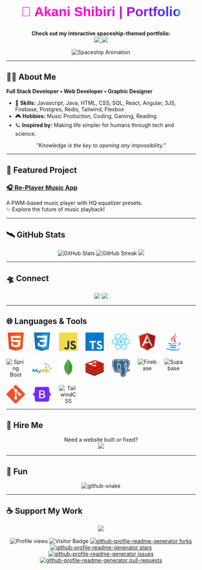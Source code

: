 <p align="center">
  <svg viewBox="0 0 1000 120" xmlns="http://www.w3.org/2000/svg">
    <defs>
      <linearGradient id="gradient" x1="0%" y1="0%" x2="100%" y2="0%">
        <stop offset="0%" stop-color="#ff00cc">
          <animate attributeName="offset" values="0;1;0" dur="8s" repeatCount="indefinite" />
        </stop>
        <stop offset="50%" stop-color="#3333ff">
          <animate attributeName="offset" values="0.5;1.5;0.5" dur="8s" repeatCount="indefinite" />
        </stop>
        <stop offset="100%" stop-color="#00f0ff">
          <animate attributeName="offset" values="1;2;1" dur="8s" repeatCount="indefinite" />
        </stop>
      </linearGradient>
    </defs>
    <text x="50%" y="50%" dominant-baseline="middle" text-anchor="middle"
          style="font-family: 'Orbitron', sans-serif; font-size: 70px; font-weight: bold; fill: url(#gradient);">
      🚀 Akani Shibiri | Portfolio
    </text>
  </svg>
</p>

<p align="center">
  <b>Check out my interactive spaceship-themed portfolio:</b>  
  <br/>
  <a href="https://re-el123.github.io/Re-EL123/" target="_blank">
    <img src="https://img.shields.io/badge/🌌%20See%20My%20Futuristic%20Journey-purple?style=for-the-badge&logo=rocket&logoColor=white" />
  </a>
  <a href="https://re-player.vercel.app/" target="_blank">
    <img src="https://img.shields.io/badge/🎧%20Re--Player%20Music%20App-orange?style=for-the-badge&logo=spotify&logoColor=white" />
  </a>
 
</p>

<p align="center">
  <img src="https://your-space-ship-gif-url.com/spaceship.gif" alt="Spaceship Animation" width="500"/>
</p>

---

## 👨‍🚀 About Me  

<p>
<b>Full Stack Developer • Web Developer • Graphic Designer</b>  
</p>

<ul>
  <li>🔭 <b>Skills:</b> Javascript, Java, HTML, CSS, SQL, React, Angular, 3JS, Firebase, Postgres, Redis, Tailwind, Flexbox</li>
  <li>🎮 <b>Hobbies:</b> Music Production, Coding, Gaming, Reading</li>
  <li>🪐 <b>Inspired by:</b> Making life simpler for humans through tech and science.</li>
</ul>

<p align="center"><i>"Knowledge is the key to opening any impossibility."</i></p>

---

## 🌌 Featured Project  

### [🎧 Re-Player Music App](https://re-player.vercel.app/)  
A PWM-based music player with HQ equalizer presets.  
✨ Explore the future of music playback!

---

## 🛰️ GitHub Stats  

<p align="center">
  <img src="https://github-readme-stats.vercel.app/api?username=Re-EL123&show_icons=true&theme=radical" alt="GitHub Stats" height="150"/>
  <img src="https://github-readme-streak-stats.herokuapp.com/?user=Re-EL123&theme=radical" alt="GitHub Streak" height="150"/>
  <img src="https://github-profile-summary-cards.vercel.app/api/cards/repos-per-language?username=Re-EL123&theme=radical" height="150"/>
</p>

---

## 🛸 Connect  

<p align="center">
  <a href="https://github.com/Re-EL123"><img src="https://img.shields.io/badge/-GitHub-181717?style=for-the-badge&logo=github&logoColor=white" /></a>
  <a href="https://linkedin.com/in/akani-shibiri-2939a119b" target="blank">
    <img src="https://img.shields.io/badge/-LinkedIn-0A66C2?style=for-the-badge&logo=linkedin&logoColor=white" />
  </a>
</p>

---

## 🌐 Languages & Tools  

<p align="center" style="display: flex; flex-wrap: wrap; gap: 20px;">
  <!-- Core Frontend -->
  <img src="https://raw.githubusercontent.com/devicons/devicon/master/icons/html5/html5-original.svg" alt="HTML5" width="50" height="50"/>
  <img src="https://raw.githubusercontent.com/devicons/devicon/master/icons/css3/css3-original.svg" alt="CSS3" width="50" height="50"/>
  <img src="https://raw.githubusercontent.com/devicons/devicon/master/icons/javascript/javascript-original.svg" alt="JavaScript" width="50" height="50"/>
  <img src="https://raw.githubusercontent.com/devicons/devicon/master/icons/typescript/typescript-original.svg" alt="TypeScript" width="50" height="50"/>
  <img src="https://raw.githubusercontent.com/devicons/devicon/master/icons/react/react-original.svg" alt="React" width="50" height="50"/>
  <img src="https://raw.githubusercontent.com/devicons/devicon/master/icons/angularjs/angularjs-original.svg" alt="Angular" width="50" height="50"/>
  
  <!-- Backend -->
  <img src="https://raw.githubusercontent.com/devicons/devicon/master/icons/java/java-original.svg" alt="Java" width="50" height="50"/>
  <img src="https://www.vectorlogo.zone/logos/springio/springio-icon.svg" alt="Spring Boot" width="50" height="50"/>
  
  <!-- Databases -->
  <img src="https://raw.githubusercontent.com/devicons/devicon/master/icons/mysql/mysql-original-wordmark.svg" alt="MySQL" width="50" height="50"/>
  <img src="https://raw.githubusercontent.com/devicons/devicon/master/icons/mongodb/mongodb-original.svg" alt="MongoDB" width="50" height="50"/>
  <img src="https://raw.githubusercontent.com/devicons/devicon/master/icons/redis/redis-original.svg" alt="Redis" width="50" height="50"/>
  <img src="https://raw.githubusercontent.com/devicons/devicon/master/icons/postgresql/postgresql-original.svg" alt="PostgreSQL" width="50" height="50"/>
  
  <!-- Cloud/Backend as a Service -->
  <img src="https://www.vectorlogo.zone/logos/firebase/firebase-icon.svg" alt="Firebase" width="50" height="50"/>
  <img src="https://avatars.githubusercontent.com/u/54469796?s=200&v=4" alt="Supabase" width="50" height="50"/>
  
  <!-- Tools -->
  <img src="https://raw.githubusercontent.com/devicons/devicon/master/icons/git/git-original.svg" alt="Git" width="50" height="50"/>
  <img src="https://raw.githubusercontent.com/devicons/devicon/master/icons/bootstrap/bootstrap-plain.svg" alt="Bootstrap" width="50" height="50"/>
  <img src="https://www.vectorlogo.zone/logos/tailwindcss/tailwindcss-icon.svg" alt="TailwindCSS" width="50" height="50"/>
</p>

---

## 💼 Hire Me  

<p align="center">
  Need a website built or fixed?  
  <br/>
  <a href="https://www.freelancer.com/u/akanishibiri">
    <img src="https://img.shields.io/badge/💼%20Hire%20me%20on%20Freelancer-blue?style=for-the-badge&logo=freelancer&logoColor=white"/>
  </a>
</p>

---

## 🐍 Fun  

<p align="center">
  <picture>
    <source media="(prefers-color-scheme: dark)" srcset="https://raw.githubusercontent.com/ritesh-0309/ritesh-0309/output/github-snake-dark.svg" />
    <source media="(prefers-color-scheme: light)" srcset="https://raw.githubusercontent.com/ritesh-0309/ritesh-0309/output/github-snake.svg" />
    <img alt="github-snake" src="https://raw.githubusercontent.com/Re-EL123/Re-EL123/output/github-snake.svg" />
  </picture>
</p>

---

## ☕ Support My Work  

<p align="center">
  <a href="https://buymeacoffee.com/akanishibiri">
    <img src="https://img.shields.io/badge/-Buy%20me%20a%20coffee-FFDD00?style=for-the-badge&logo=buymeacoffee&logoColor=black" />
  </a>
</p>

<p align="center"> 
  <img src="https://komarev.com/ghpvc/?username=Re-EL123&label=Profile%20views&color=0e75b6&style=flat" alt="Profile views" /> 
  <img src="https://visitor-badge.laobi.icu/badge?page_id=Re-EL123.Re-EL123" alt="Visitor Badge"/>
   <a href="https://github.com/rahuldkjain/github-profile-readme-generator/fork" target="blank">
<img src="https://img.shields.io/github/forks/rahuldkjain/github-profile-readme-generator?style=flat-square" alt="github-profile-readme-generator forks"/>
</a>
<a href="https://github.com/rahuldkjain/github-profile-readme-generator/stargazers" target="blank">
<img src="https://img.shields.io/github/stars/rahuldkjain/github-profile-readme-generator?style=flat-square" alt="github-profile-readme-generator stars"/>
</a>
<a href="https://github.com/rahuldkjain/github-profile-readme-generator/issues" target="blank">
<img src="https://img.shields.io/github/issues/rahuldkjain/github-profile-readme-generator?style=flat-square" alt="github-profile-readme-generator issues"/>
</a>
<a href="https://github.com/rahuldkjain/github-profile-readme-generator/pulls" target="blank">
<img src="https://img.shields.io/github/issues-pr/rahuldkjain/github-profile-readme-generator?style=flat-square" alt="github-profile-readme-generator pull-requests"/>
</a>
</p>

